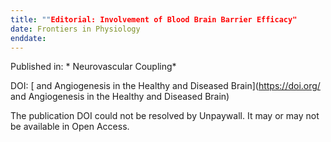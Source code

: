 ```yaml
---
title: ""Editorial: Involvement of Blood Brain Barrier Efficacy"
date: Frontiers in Physiology
enddate:
---
```


Published in: * Neurovascular Coupling*

DOI: [ and Angiogenesis in the Healthy and Diseased Brain](https://doi.org/ and Angiogenesis in the Healthy and Diseased Brain)

The publication DOI could not be resolved by Unpaywall. It may or may not be available in Open Access.


